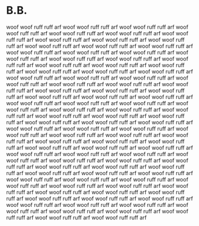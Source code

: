 # B.B.
woof woof ruff ruff arf woof woof ruff ruff arf woof woof ruff ruff arf woof woof ruff ruff arf woof woof ruff ruff arf woof woof ruff ruff arf woof woof ruff ruff arf woof woof ruff ruff arf woof woof ruff ruff arf woof woof ruff ruff arf woof woof ruff ruff arf woof woof ruff ruff arf woof woof ruff ruff arf woof woof ruff ruff arf woof woof ruff ruff arf woof woof ruff ruff arf woof woof ruff ruff arf woof woof ruff ruff arf woof woof ruff ruff arf woof woof ruff ruff arf woof woof ruff ruff arf woof woof ruff ruff arf woof woof ruff ruff arf woof woof ruff ruff arf woof woof ruff ruff arf woof woof ruff ruff arf woof woof ruff ruff arf woof woof ruff ruff arf woof woof ruff ruff arf woof woof ruff ruff arf woof woof ruff ruff arf woof woof ruff ruff arf woof woof ruff ruff arf woof woof ruff ruff arf woof woof ruff ruff arf woof woof ruff ruff arf woof woof ruff ruff arf woof woof ruff ruff arf woof woof ruff ruff arf woof woof ruff ruff arf woof woof ruff ruff arf woof woof ruff ruff arf woof woof ruff ruff arf woof woof ruff ruff arf woof woof ruff ruff arf woof woof ruff ruff arf woof woof ruff ruff arf woof woof ruff ruff arf woof woof ruff ruff arf woof woof ruff ruff arf woof woof ruff ruff arf woof woof ruff ruff arf woof woof ruff ruff arf woof woof ruff ruff arf woof woof ruff ruff arf woof woof ruff ruff arf woof woof ruff ruff arf woof woof ruff ruff arf woof woof ruff ruff arf woof woof ruff ruff arf woof woof ruff ruff arf woof woof ruff ruff arf woof woof ruff ruff arf woof woof ruff ruff arf woof woof ruff ruff arf woof woof ruff ruff arf woof woof ruff ruff arf woof woof ruff ruff arf woof woof ruff ruff arf woof woof ruff ruff arf woof woof ruff ruff arf woof woof ruff ruff arf woof woof ruff ruff arf woof woof ruff ruff arf woof woof ruff ruff arf woof woof ruff ruff arf woof woof ruff ruff arf woof woof ruff ruff arf woof woof ruff ruff arf woof woof ruff ruff arf woof woof ruff ruff arf woof woof ruff ruff arf woof woof ruff ruff arf woof woof ruff ruff arf woof woof ruff ruff arf woof woof ruff ruff arf woof woof ruff ruff arf woof woof ruff ruff arf woof woof ruff ruff arf woof woof ruff ruff arf woof woof ruff ruff arf woof woof ruff ruff arf woof woof ruff ruff arf woof woof ruff ruff arf woof woof ruff ruff arf woof woof ruff ruff arf woof woof ruff ruff arf woof woof ruff ruff arf woof woof ruff ruff arf woof woof ruff ruff arf
